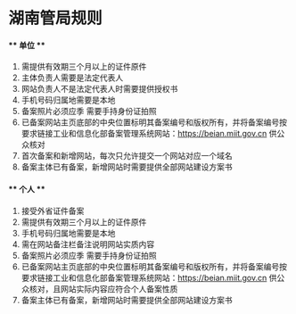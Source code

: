 

# 湖南管局规则

<!-- tabs:start -->

#### ** 单位 **

1. 需提供有效期三个月以上的证件原件                                                                                                              
2. 主体负责人需要是法定代表人                                                                                                                                               
3. 网站负责人不是法定代表人时需要提供授权书                                                                                                                 
4. 手机号码归属地需要是本地                                                                                                                                    
5. 备案照片必须应季    需要手持身份证拍照                                                                                                                                                                                 
6. 已备案网站主页底部的中央位置标明其备案编号和版权所有，并将备案编号按要求链接工业和信息化部备案管理系统网站：https://beian.miit.gov.cn 供公众核对
7. 首次备案和新增网站，每次只允许提交一个网站对应一个域名
8. 备案主体已有备案，新增网站时需要提供全部网站建设方案书 

#### ** 个人 **

1. 接受外省证件备案                                                                                          
2. 需提供有效期三个月以上的证件原件                                                                                                                        
3. 手机号码归属地需要是本地                                                                                                           
4. 需在网站备注栏备注说明网站实质内容                                                                                    
5. 备案照片必须应季      需要手持身份证拍照                                                                                                                                                                                                 
6. 已备案网站主页底部的中央位置标明其备案编号和版权所有，并将备案编号按要求链接工业和信息化部备案管理系统网站：https://beian.miit.gov.cn 供公众核对，且网站实际内容应符合个人备案性质
7. 备案主体已有备案，新增网站时需要提供全部网站建设方案书

<!-- tabs:end -->